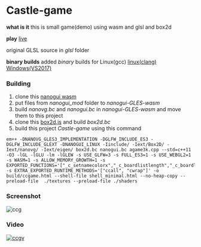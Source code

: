 # Castle-game
**what is it** this is small game(demo) using wasm and glsl and box2d

**play** [live](https://danilw.github.io/Castle-game/ccgame.html)

original GLSL source in *glsl* folder

**binary builds** added *binary* builds for Linux(gcc)[](https://danilw.github.io/Castle-game/bin/gcc.zip) [linux(clang)](https://danilw.github.io/Castle-game/bin/llvm.zip) [Windows(VS2017)](https://danilw.github.io/Castle-game/bin/VS2017.zip)

### Building

1. clone this [nanogui wasm](https://github.com/danilw/nanogui-GLES-wasm)
2. put files from *nanogui_mod* folder to *nanogui-GLES-wasm* 
3. build *nanovg.bc* and *nanogui.bc* in *nanogui-GLES-wasm* and move them to this project
4. clone this [box2d.js](https://github.com/kripken/box2d.js) and build *box2d.bc*
5. build this project *Castle-game* using this command
```
em++ -DNANOVG_GLES3_IMPLEMENTATION -DGLFW_INCLUDE_ES3 -DGLFW_INCLUDE_GLEXT -DNANOGUI_LINUX -Iinclude/ -Iext/Box2D/ -Iext/nanovg/ -Iext/eigen/ box2d.bc nanogui.bc agame3k.cpp --std=c++11 -O3 -lGL -lGLU -lm -lGLEW -s USE_GLFW=3 -s FULL_ES3=1 -s USE_WEBGL2=1 -s WASM=1 -s ALLOW_MEMORY_GROWTH=1 -s EXPORTED_FUNCTIONS='["_c_setnamecolorx","_c_boardlistlength","_c_boardlist","_main"]' -s EXTRA_EXPORTED_RUNTIME_METHODS='["ccall", "cwrap"]' -o build/ccgame.html --shell-file shell_minimal.html --no-heap-copy --preload-file  ./textures --preload-file ./shaders

```

### Screenshot
![ccg](https://danilw.github.io/Castle-game/ccg.png)
### Video
[![ccgv](https://danilw.github.io/Castle-game/yt.png)](https://youtu.be/lNXTFvTDOAo)
